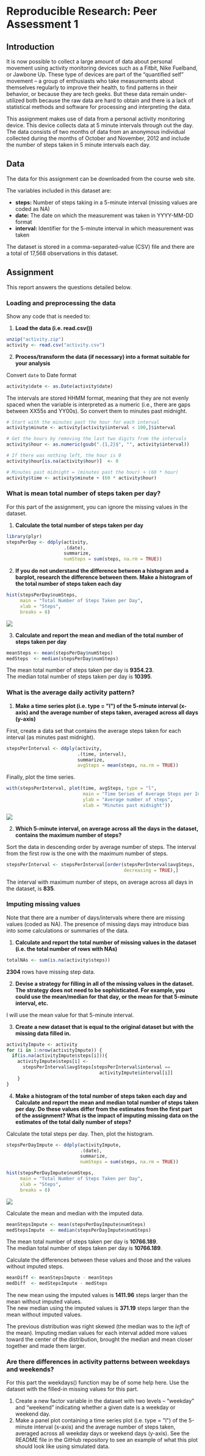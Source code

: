 # Reproducible Research: Peer Assessment 1

## Introduction

It is now possible to collect a large amount of data about personal movement using activity monitoring devices such as a Fitbit, Nike Fuelband, or Jawbone Up. These type of devices are part of the “quantified self” movement – a group of enthusiasts who take measurements about themselves regularly to improve their health, to find patterns in their behavior, or because they are tech geeks. But these data remain under-utilized both because the raw data are hard to obtain and there is a lack of statistical methods and software for processing and interpreting the data.

This assignment makes use of data from a personal activity monitoring device. This device collects data at 5 minute intervals through out the day. The data consists of two months of data from an anonymous individual collected during the months of October and November, 2012 and include the number of steps taken in 5 minute intervals each day.

## Data

The data for this assignment can be downloaded from the course web site.

The variables included in this dataset are:

+ **steps:** Number of steps taking in a 5-minute interval (missing values are coded as NA)
+ **date:** The date on which the measurement was taken in YYYY-MM-DD format
+ **interval:** Identifier for the 5-minute interval in which measurement was taken

The dataset is stored in a comma-separated-value (CSV) file and there are a total of 17,568 observations in this dataset.

## Assignment

This report  answers the questions detailed below. 

### Loading and preprocessing the data

Show any code that is needed to:

1. **Load the data (i.e. read.csv())**


```r
unzip("activity.zip")
activity <- read.csv("activity.csv")
```

2. **Process/transform the data (if necessary) into a format suitable for your analysis**

Convert `date` to Date format


```r
activity$date <- as.Date(activity$date)
```

The intervals are stored HHMM format, meaning that they are not evenly spaced when the variable is interpreted as a numeric (i.e., there are gaps between XX55s and YY00s). So convert them to minutes past midnight.


```r
# Start with the minutes past the hour for each interval
activity$minute <- activity[activity$interval < 100,]$interval

# Get the hours by removing the last two digits from the intervals
activity$hour <- as.numeric(gsub(".{1,2}$", "", activity$interval))

# If there was nothing left, the hour is 0
activity$hour[is.na(activity$hour)]  <- 0

# Minutes past midnight = (minutes past the hour) + (60 * hour)
activity$time <- activity$minute + (60 * activity$hour)
```

### What is mean total number of steps taken per day?

For this part of the assignment, you can ignore the missing values in the dataset.

1. **Calculate the total number of steps taken per day**


```r
library(plyr)
stepsPerDay <- ddply(activity, 
                     .(date), 
                     summarize,
                     numSteps = sum(steps, na.rm = TRUE))
```

2. **If you do not understand the difference between a histogram and a barplot, research the difference between them. Make a histogram of the total number of steps taken each day**


```r
hist(stepsPerDay$numSteps,
     main = "Total Number of Steps Taken per Day",
     xlab = "Steps", 
     breaks = 8)
```

![](PA1_template_files/figure-html/unnamed-chunk-5-1.png) 

3. **Calculate and report the mean and median of the total number of steps taken per day**


```r
meanSteps <- mean(stepsPerDay$numSteps)
medSteps  <- median(stepsPerDay$numSteps)
```

The mean total number of steps taken per day is **9354.23**.  
The median total number of steps taken per day is **10395**.


### What is the average daily activity pattern?

1. **Make a time series plot (i.e. type = "l") of the 5-minute interval (x-axis) and the average number of steps taken, averaged across all days (y-axis)**

First, create a data set that contains the average steps taken for each interval (as minutes past midnight).


```r
stepsPerInterval <- ddply(activity,
                          .(time, interval), 
                          summarize,
                          avgSteps = mean(steps, na.rm = TRUE))
```

Finally, plot the time series.


```r
with(stepsPerInterval, plot(time, avgSteps, type = "l", 
                            main = "Time Series of Average Steps per Interval",
                            ylab = "Average number of steps",
                            xlab = "Minutes past midnight"))
```

![](PA1_template_files/figure-html/unnamed-chunk-8-1.png) 

2. **Which 5-minute interval, on average across all the days in the dataset, contains the maximum number of steps?**

Sort the data in descending order by average number of steps. The interval from the first row is the one with the maximum number of steps.


```r
stepsPerInterval <- stepsPerInterval[order(stepsPerInterval$avgSteps, 
                                           decreasing = TRUE),] 
```

The interval with maximum number of steps, on average across all days in the dataset, is **835**.


### Imputing missing values

Note that there are a number of days/intervals where there are missing values (coded as NA). The presence of missing days may introduce bias into some calculations or summaries of the data.

1. **Calculate and report the total number of missing values in the dataset (i.e. the total number of rows with NAs)**


```r
totalNAs <- sum(is.na(activity$steps))
```

**2304** rows have missing step data.

2. **Devise a strategy for filling in all of the missing values in the dataset. The strategy does not need to be sophisticated. For example, you could use the mean/median for that day, or the mean for that 5-minute interval, etc.**

I will use the mean value for that 5-minute interval.

3. **Create a new dataset that is equal to the original dataset but with the missing data filled in.**


```r
activityImpute <- activity
for (i in 1:nrow(activityImpute)) {
  if(is.na(activityImpute$steps[i])){
    activityImpute$steps[i] <- 
      stepsPerInterval$avgSteps[stepsPerInterval$interval == 
                                  activityImpute$interval[i]]
    }
}
```

4. **Make a histogram of the total number of steps taken each day and Calculate and report the mean and median total number of steps taken per day. Do these values differ from the estimates from the first part of the assignment? What is the impact of imputing missing data on the estimates of the total daily number of steps?**

Calculate the total steps per day. Then, plot the histogram.


```r
stepsPerDayImpute <- ddply(activityImpute, 
                           .(date), 
                           summarize,
                           numSteps = sum(steps, na.rm = TRUE))

hist(stepsPerDayImpute$numSteps,
     main = "Total Number of Steps Taken per Day",
     xlab = "Steps", 
     breaks = 8)
```

![](PA1_template_files/figure-html/unnamed-chunk-12-1.png) 

Calculate the mean and median with the imputed data.


```r
meanStepsImpute <- mean(stepsPerDayImpute$numSteps)
medStepsImpute  <- median(stepsPerDayImpute$numSteps)
```

The mean total number of steps taken per day is **10766.189**.  
The median total number of steps taken per day is **10766.189**.

Calculate the differences between these values and those and the values without imputed steps. 


```r
meanDiff <- meanStepsImpute - meanSteps
medDiff  <- medStepsImpute - medSteps
```

The new mean using the imputed values is **1411.96** steps larger than the mean without imputed values.  
The new median using the imputed values is **371.19** steps larger than the mean without imputed values.

The previous distribution was right skewed (the median was to the *left* of the mean). Imputing median values for each interval added more values toward the center of the distribution, brought the median and mean closer together and made them larger.

### Are there differences in activity patterns between weekdays and weekends?

For this part the weekdays() function may be of some help here. Use the dataset with the filled-in missing values for this part.

1. Create a new factor variable in the dataset with two levels – “weekday” and “weekend” indicating whether a given date is a weekday or weekend day.
2. Make a panel plot containing a time series plot (i.e. type = "l") of the 5-minute interval (x-axis) and the average number of steps taken, averaged across all weekday days or weekend days (y-axis). See the README file in the GitHub repository to see an example of what this plot should look like using simulated data.

